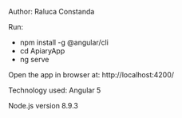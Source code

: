Author: Raluca Constanda

Run:
- npm install -g @angular/cli
- cd ApiaryApp
- ng serve
	
Open the app in browser at:
http://localhost:4200/

Technology used: 
Angular 5

Node.js version 8.9.3
